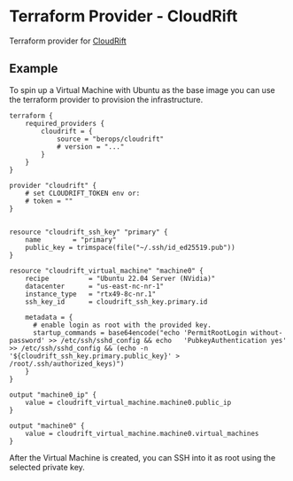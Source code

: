 Terraform Provider - CloudRift
===

Terraform provider for [CloudRift](https://www.cloudrift.ai/)

## Example


To spin up a Virtual Machine with Ubuntu as the base image you can use the terraform provider to provision the infrastructure.

```
terraform {
    required_providers {
        cloudrift = {
            source = "berops/cloudrift"
            # version = "..."
        }
    }
}

provider "cloudrift" {
    # set CLOUDRIFT_TOKEN env or:
    # token = ""
}


resource "cloudrift_ssh_key" "primary" {
    name        = "primary"
    public_key = trimspace(file("~/.ssh/id_ed25519.pub"))
}

resource "cloudrift_virtual_machine" "machine0" {
    recipe          = "Ubuntu 22.04 Server (NVidia)"
    datacenter      = "us-east-nc-nr-1"
    instance_type   = "rtx49-8c-nr.1"
    ssh_key_id      = cloudrift_ssh_key.primary.id

    metadata = {
      # enable login as root with the provided key.
      startup_commands = base64encode("echo 'PermitRootLogin without-password' >> /etc/ssh/sshd_config && echo   'PubkeyAuthentication yes' >> /etc/ssh/sshd_config && (echo -n '${cloudrift_ssh_key.primary.public_key}' >   /root/.ssh/authorized_keys)")
    }
}

output "machine0_ip" {
    value = cloudrift_virtual_machine.machine0.public_ip
}

output "machine0" {
    value = cloudrift_virtual_machine.machine0.virtual_machines
}
```

After the Virtual Machine is created, you can SSH into it as root using the selected private key.
